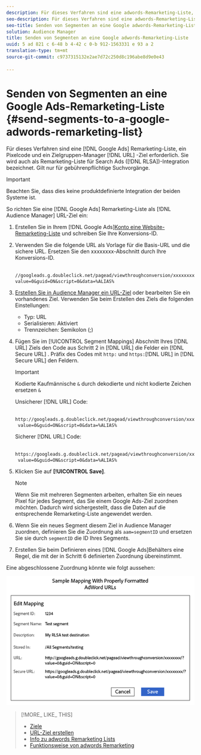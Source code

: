 ```yaml
---
description: Für dieses Verfahren sind eine adwords-Remarketing-Liste, ein Pixelcode und ein Zielgruppen-URL-Ziel erforderlich. Sie wird auch als Remarketing-Liste für Suchanzeigen (RLSA) bezeichnet. Gilt nur für gebührenpflichtige Suchvorgänge.
seo-description: Für dieses Verfahren sind eine adwords-Remarketing-Liste, ein Pixelcode und ein Zielgruppen-URL-Ziel erforderlich. Sie wird auch als Remarketing-Liste für Suchanzeigen (RLSA) bezeichnet. Gilt nur für gebührenpflichtige Suchvorgänge.
seo-title: Senden von Segmenten an eine Google adwords-Remarketing-Liste
solution: Audience Manager
title: Senden von Segmenten an eine Google adwords-Remarketing-Liste
uuid: 5 ad 821 c 6-48 b 4-42 c 0-b 912-1563331 e 93 a 2
translation-type: tm+mt
source-git-commit: c9737315132e2ae7d72c250d8c196abe8d9e0e43

---
```



# Senden von Segmenten an eine Google Ads-Remarketing-Liste {#send-segments-to-a-google-adwords-remarketing-list}

Für dieses Verfahren sind eine [!DNL Google Ads] Remarketing-Liste, ein Pixelcode und ein Zielgruppen-Manager [!DNL URL] -Ziel erforderlich. Sie wird auch als Remarketing-Liste für Search Ads ([!DNL RLSA])-Integration bezeichnet. Gilt nur für gebührenpflichtige Suchvorgänge.

>[!IMPORTANT]
>Beachten Sie, dass dies keine produktdefinierte Integration der beiden Systeme ist.

So richten Sie eine [!DNL Google Ads] Remarketing-Liste als [!DNL Audience Manager] URL-Ziel ein:

1. Erstellen Sie in Ihrem [!DNL Google Ads][Konto eine Website-Remarketing-Liste](https://support.google.com/adwords/answer/2454064?hl=en) und schreiben Sie Ihre Konversions-ID.
1. Verwenden Sie die folgende URL als Vorlage für die Basis-URL und die sichere URL. Ersetzen Sie den xxxxxxxx-Abschnitt durch Ihre Konversions-ID.

   ```
    //googleads.g.doubleclick.net/pagead/viewthroughconversion/xxxxxxxx/?value=0&guid=ON&script=0&data=%ALIAS%
   ```

1. [Erstellen Sie in Audience Manager ein URL-Ziel](../../features/destinations/manage-destinations.md#configure-url-destination) oder bearbeiten Sie ein vorhandenes Ziel. Verwenden Sie beim Erstellen des Ziels die folgenden Einstellungen:
   * Typ: URL
   * Serialisieren: Aktiviert
   * Trennzeichen: Semikolon (;)

1. Fügen Sie im [!UICONTROL Segment Mappings] Abschnitt Ihres [!DNL URL] Ziels den Code aus Schritt 2 in [!DNL URL] die Felder ein [!DNL Secure URL] . Präfix des Codes mit `http:` und `https:`[!DNL URL] in [!DNL Secure URL] den Feldern.

   >[!IMPORTANT]
   >
   >Kodierte Kaufmännische `&` durch dekodierte und nicht kodierte Zeichen ersetzen `&`

   Unsicherer [!DNL URL] Code:

   ```
    http://googleads.g.doubleclick.net/pagead/viewthroughconversion/xxxxxxxx/?
    value=0&guid=ON&script=0&data=%ALIAS%
   ```

   Sicherer [!DNL URL] Code:

   ```
    https://googleads.g.doubleclick.net/pagead/viewthroughconversion/xxxxxxxx/?
    value=0&guid=ON&script=0&data=%ALIAS%
   ```

1. Klicken Sie auf **[!UICONTROL Save]**.

   >[!NOTE]
   >
   >Wenn Sie mit mehreren Segmenten arbeiten, erhalten Sie ein neues Pixel für jedes Segment, das Sie einem Google Ads-Ziel zuordnen möchten. Dadurch wird sichergestellt, dass die Daten auf die entsprechende Remarketing-Liste angewendet werden.

1. Wenn Sie ein neues Segment diesem Ziel in Audience Manager zuordnen, definieren Sie die Zuordnung als `aam=segmentID` und ersetzen Sie sie durch `segmentID` die ID Ihres Segments.
1. Erstellen Sie beim Definieren eines [!DNL Google Ads]Behälters eine Regel, die mit der in Schritt 6 definierten Zuordnung übereinstimmt.

Eine abgeschlossene Zuordnung könnte wie folgt aussehen:

![](../assets/rlsa_mapping.png)

>[!MORE_ LIKE_ THIS]
>
>* [Ziele](../../features/destinations/destinations.md)
>* [URL-Ziel erstellen](../../features/destinations/manage-destinations.md#configure-url-destination)
>* [Info zu adwords Remarketing Lists](https://support.google.com/adwords/answer/2472738)
>* [Funktionsweise von adwords Remarketing](https://support.google.com/adwords/answer/2454000)

